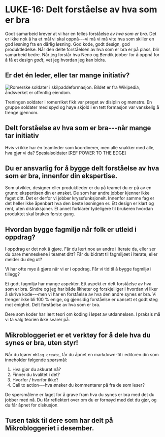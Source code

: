 # LUKE-16: Delt forståelse av hva som er bra

Godt samarbeid krever at vi har en felles forståelse av _hva som er bra_.
Det er ikke nok å ha et mål vi skal oppnå---vi må vi må vite hva som skiller en god løsning fra en dårlig løsning.
God kode, godt design, god produktledelse.
Når den delte forståelsen av hva som er bra er på plass, blir samarbeid bedre.
Når jeg forstår hva Neno og Bendik jobber for å oppnå for å få et design _godt_, vet jeg hvordan jeg kan bidra.

## Er det én leder, eller tar mange initiativ?

![Romerske soldater i skilpaddeformasjon. Bildet er [fra Wikipedia][skilpaddeformasjon-wikipedia], åndsverket er offentlig eiendom.](https://i.imgur.com/DU6R6B8.jpeg "title")

[skilpaddeformasjon-wikipedia]: https://commons.wikimedia.org/wiki/File:Colonne_trajane_1-57_(cropped).jpg

Treningen soldater i romerriket fikk var preget av disiplin og mønstre.
En gruppe soldater med spyd og høye skjold i en tett formasjon var vanskelig å trenge gjennom.

## Delt forståelse av hva som er bra---når mange tar initiativ

Hvis vi ikke har én teamleder som koordinerer, men alle snakker med alle, hva gjør vi da?
Spesialsoldater [REF POWER TO THE EDGE]

## Du er ansvarlig for å bygge delt forståelse av hva som er bra, innenfor din ekspertise.

Som utvikler, designer eller produktleder er du på teamet du er på av en grunn: ekspertisen din er ønsket.
De som har andre jobber kjenner ikke faget ditt.
Det er derfor vi jobber kryssfunksjonelt.
Innenfor samme fag er det heller ikke åpenbart hva den beste løsningen er.
Ett design er klart og rent, uten distraksjoner.
Et annet forklarer tydeligere til brukeren hvordan produktet skal brukes første gang.

## Hvordan bygge fagmiljø når folk er utleid i oppdrag?

I oppdrag er det nok å gjøre.
Får du lært noe av andre i Iterate da, eller ser du bare menneskene i teamet ditt?
Får du bidratt til fagmiljøet i Iterate, eller melder du deg ut?

Vi har ofte mye å gjøre når vi er i oppdrag.
Får vi tid til å bygge fagmiljø i tillegg?

Et godt fagmiljø har mange aspekter.
Ett aspekt er delt forståelse av hva som er bra.
Sindre og jeg har både likheter og forskjelliger i hvordan vi liker å skrive kode---men vi har en forståelse av hva den andre synes er bra.
Vi trenger ikke bli 100 % enige, og gjensidig forståelse er uansett et godt steg mot enighet.
Delt forståelse av hva som er bra.

Dere som koder har lært teori om koding i løpet av utdannelsen.
I praksis må vi ta valg teorien ikke svarer på.

## Mikrobloggeriet er et verktøy for å dele hva du synes er bra, uten styr!

Når du kjører `mblog create`, får du åpnet en markdown-fil i editoren din som inneholder følgende spørsmål:

1. Hva gjør du akkurat nå?
2. Finner du kvalitet i det?
3. Hvorfor / hvorfor ikke?
4. Call to action---hva ønsker du kommentarer på fra de som leser?

De spørsmålene er laget for å grave fram hva du synes er bra med det du jobber med nå.
Du får reflektert over om du er fornøyd med det du gjør, og du får åpnet for diskusjon.

## Tusen takk til dere som har delt på Mikrobloggeriet i desember.

